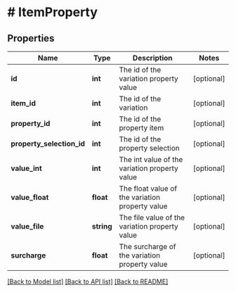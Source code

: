# # ItemProperty

## Properties

Name | Type | Description | Notes
------------ | ------------- | ------------- | -------------
**id** | **int** | The id of the variation property value | [optional]
**item_id** | **int** | The id of the variation | [optional]
**property_id** | **int** | The id of the property item | [optional]
**property_selection_id** | **int** | The id of the property selection | [optional]
**value_int** | **int** | The int value of the variation property value | [optional]
**value_float** | **float** | The float value of the variation property value | [optional]
**value_file** | **string** | The file value of the variation property value | [optional]
**surcharge** | **float** | The surcharge of the variation property value | [optional]

[[Back to Model list]](../../README.md#models) [[Back to API list]](../../README.md#endpoints) [[Back to README]](../../README.md)
